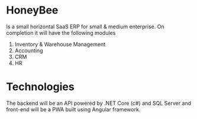 # HoneyBee
Is a small horizontal SaaS ERP for small & medium enterprise.
On completion it will have the following modules
  1) Inventory & Warehouse Management
  2) Accounting
  3) CRM
  4) HR
# Technologies
The backend will be an API powered by .NET Core (c#) and SQL Server and front-end will be a PWA built using Angular framework.

